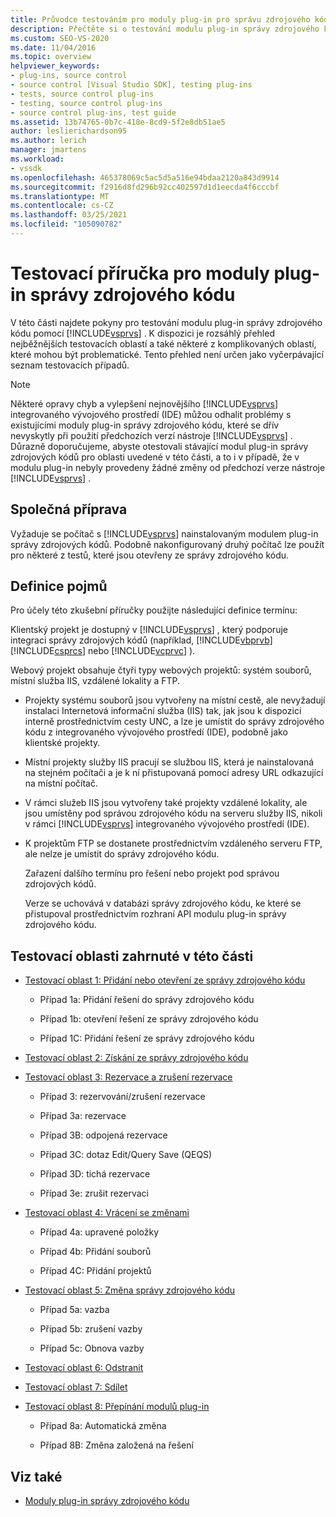 ```yaml
---
title: Průvodce testováním pro moduly plug-in pro správu zdrojového kódu | Microsoft Docs
description: Přečtěte si o testování modulu plug-in správy zdrojového kódu pomocí sady Visual Studio. Tento přehled zahrnuje běžné oblasti testování.
ms.custom: SEO-VS-2020
ms.date: 11/04/2016
ms.topic: overview
helpviewer_keywords:
- plug-ins, source control
- source control [Visual Studio SDK], testing plug-ins
- tests, source control plug-ins
- testing, source control plug-ins
- source control plug-ins, test guide
ms.assetid: 13b74765-0b7c-418e-8cd9-5f2e8db51ae5
author: leslierichardson95
ms.author: lerich
manager: jmartens
ms.workload:
- vssdk
ms.openlocfilehash: 465378069c5ac5d5a516e94bdaa2120a843d9914
ms.sourcegitcommit: f2916d8fd296b92cc402597d1d1eecda4f6cccbf
ms.translationtype: MT
ms.contentlocale: cs-CZ
ms.lasthandoff: 03/25/2021
ms.locfileid: "105090782"
---
```

# <a name="test-guide-for-source-control-plug-ins"></a>Testovací příručka pro moduly plug-in správy zdrojového kódu
V této části najdete pokyny pro testování modulu plug-in správy zdrojového kódu pomocí [!INCLUDE[vsprvs](../../code-quality/includes/vsprvs_md.md)] . K dispozici je rozsáhlý přehled nejběžnějších testovacích oblastí a také některé z komplikovaných oblastí, které mohou být problematické. Tento přehled není určen jako vyčerpávající seznam testovacích případů.

> [!NOTE]
> Některé opravy chyb a vylepšení nejnovějšího [!INCLUDE[vsprvs](../../code-quality/includes/vsprvs_md.md)] integrovaného vývojového prostředí (IDE) můžou odhalit problémy s existujícími moduly plug-in správy zdrojového kódu, které se dřív nevyskytly při použití předchozích verzí nástroje [!INCLUDE[vsprvs](../../code-quality/includes/vsprvs_md.md)] . Důrazně doporučujeme, abyste otestovali stávající modul plug-in správy zdrojových kódů pro oblasti uvedené v této části, a to i v případě, že v modulu plug-in nebyly provedeny žádné změny od předchozí verze nástroje [!INCLUDE[vsprvs](../../code-quality/includes/vsprvs_md.md)] .

## <a name="common-preparation"></a>Společná příprava
 Vyžaduje se počítač s [!INCLUDE[vsprvs](../../code-quality/includes/vsprvs_md.md)] nainstalovaným modulem plug-in správy zdrojových kódů. Podobně nakonfigurovaný druhý počítač lze použít pro některé z testů, které jsou otevřeny ze správy zdrojového kódu.

## <a name="definition-of-terms"></a>Definice pojmů
 Pro účely této zkušební příručky použijte následující definice termínu:

 Klientský projekt je dostupný v [!INCLUDE[vsprvs](../../code-quality/includes/vsprvs_md.md)] , který podporuje integraci správy zdrojových kódů (například, [!INCLUDE[vbprvb](../../code-quality/includes/vbprvb_md.md)] [!INCLUDE[csprcs](../../data-tools/includes/csprcs_md.md)] nebo [!INCLUDE[vcprvc](../../code-quality/includes/vcprvc_md.md)] ).

 Webový projekt obsahuje čtyři typy webových projektů: systém souborů, místní služba IIS, vzdálené lokality a FTP.

- Projekty systému souborů jsou vytvořeny na místní cestě, ale nevyžadují instalaci Internetová informační služba (IIS) tak, jak jsou k dispozici interně prostřednictvím cesty UNC, a lze je umístit do správy zdrojového kódu z integrovaného vývojového prostředí (IDE), podobně jako klientské projekty.

- Místní projekty služby IIS pracují se službou IIS, která je nainstalovaná na stejném počítači a je k ní přistupovaná pomocí adresy URL odkazující na místní počítač.

- V rámci služeb IIS jsou vytvořeny také projekty vzdálené lokality, ale jsou umístěny pod správou zdrojového kódu na serveru služby IIS, nikoli v rámci [!INCLUDE[vsprvs](../../code-quality/includes/vsprvs_md.md)] integrovaného vývojového prostředí (IDE).

- K projektům FTP se dostanete prostřednictvím vzdáleného serveru FTP, ale nelze je umístit do správy zdrojového kódu.

  Zařazení dalšího termínu pro řešení nebo projekt pod správou zdrojových kódů.

  Verze se uchovává v databázi správy zdrojového kódu, ke které se přistupoval prostřednictvím rozhraní API modulu plug-in správy zdrojového kódu.

## <a name="test-areas-covered-in-this-section"></a>Testovací oblasti zahrnuté v této části

- [Testovací oblast 1: Přidání nebo otevření ze správy zdrojového kódu](../../extensibility/internals/test-area-1-add-to-open-from-source-control.md)

  - Případ 1a: Přidání řešení do správy zdrojového kódu

  - Případ 1b: otevření řešení ze správy zdrojového kódu

  - Případ 1C: Přidání řešení ze správy zdrojového kódu

- [Testovací oblast 2: Získání ze správy zdrojového kódu](../../extensibility/internals/test-area-2-get-from-source-control.md)

- [Testovací oblast 3: Rezervace a zrušení rezervace](../../extensibility/internals/test-area-3-check-out-undo-checkout.md)

  - Případ 3: rezervování/zrušení rezervace

  - Případ 3a: rezervace

  - Případ 3B: odpojená rezervace

  - Případ 3C: dotaz Edit/Query Save (QEQS)

  - Případ 3D: tichá rezervace

  - Případ 3e: zrušit rezervaci

- [Testovací oblast 4: Vrácení se změnami](../../extensibility/internals/test-area-4-check-in.md)

  - Případ 4a: upravené položky

  - Případ 4b: Přidání souborů

  - Případ 4C: Přidání projektů

- [Testovací oblast 5: Změna správy zdrojového kódu](../../extensibility/internals/test-area-5-change-source-control.md)

  - Případ 5a: vazba

  - Případ 5b: zrušení vazby

  - Případ 5c: Obnova vazby

- [Testovací oblast 6: Odstranit](../../extensibility/internals/test-area-6-delete.md)

- [Testovací oblast 7: Sdílet](../../extensibility/internals/test-area-7-share.md)

- [Testovací oblast 8: Přepínání modulů plug-in](../../extensibility/internals/test-area-8-plug-in-switching.md)

  - Případ 8a: Automatická změna

  - Případ 8B: Změna založená na řešení

## <a name="see-also"></a>Viz také
- [Moduly plug-in správy zdrojového kódu](../../extensibility/source-control-plug-ins.md)
